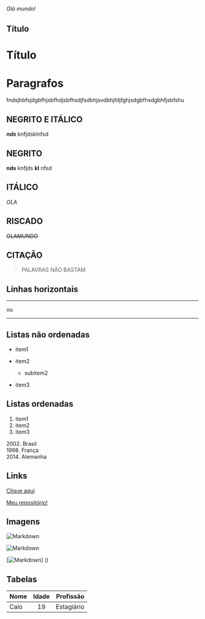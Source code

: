 ###### Olá mundo!

Título
-------

Título
=======

# Paragrafos

fndsjhbfsjdgbfhjsbfhdjsbfhsdjfsdbhjsvdbhjfdjfghjsdgbfhsdgbhfjsbfshu  

## NEGRITO E ITÁLICO
_**nds**_ knfjdsklnfsd

## NEGRITO
**nds** knfjds __kl__ nfsd

## ITÁLICO
_OLA_

## RISCADO
~~OLAMUNDO~~


## CITAÇÃO
> PALAVRAS NÃO BASTAM

## Linhas horizontais
***
ou

---


## Listas não ordenadas

* item1

* item2

    * subitem2

* item3

## Listas ordenadas

1. item1
1. item2
1. item3

2002\. Brasil  
1998\. França  
2014\. Alemanha


## Links

[Clique aqui](https://facebook.com.br "Entre no facebook!")


[Meu repositório!](site-url "GitHub Caio Alves Jacinto")

[site-url]:https://github.com/CaioAlvesJacinto

## Imagens

![Markdown]()

[image]: caminhoimagem

![Markdown][image]

[![Markdown]()]
()

## Tabelas

| Nome | Idade | Profissão |
|:------|:-------:| ------:|
|Caio  |  19   | Estagiário |